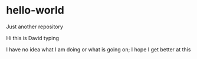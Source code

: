 # hello-world
Just another repository

Hi this is David typing

I have no idea what I am doing or what is going on; I hope I get better at this
